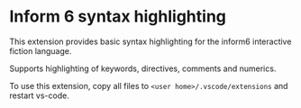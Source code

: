 # Inform 6 syntax highlighting

This extension provides basic syntax highlighting for the inform6 interactive fiction language.

Supports highlighting of keywords, directives, comments and numerics.

To use this extension, copy all files to  `<user home>/.vscode/extensions` and restart vs-code.
